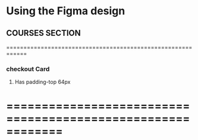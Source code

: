 # Using the Figma design

## COURSES SECTION
============================================================
### checkout Card
1. Has padding-top 64px


============================================================
=======